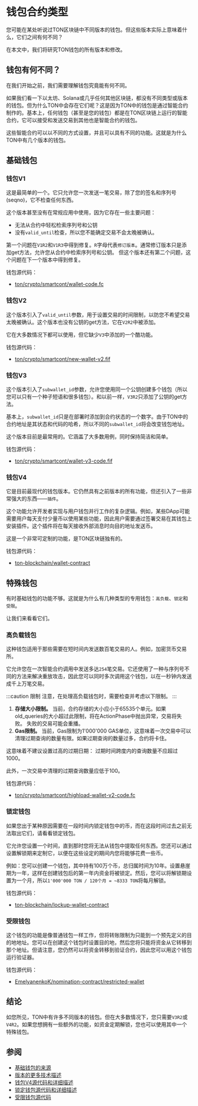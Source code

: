 # 钱包合约类型

您可能在某处听说过TON区块链中不同版本的钱包。但这些版本实际上意味着什么，它们之间有何不同？

在本文中，我们将研究TON钱包的所有版本和修改。

## 钱包有何不同？

在我们开始之前，我们需要理解钱包究竟能有何不同。

如果我们看一下以太坊、Solana或几乎任何其他区块链，都没有不同类型或版本的钱包。但为什么TON中会存在它们呢？这是因为TON中的钱包是通过智能合约制作的。基本上，任何钱包（甚至是您的钱包）都是在TON区块链上运行的智能合约，它可以接受和发送交易到其他也是智能合约的钱包。

这些智能合约可以以不同的方式设置，并且可以具有不同的功能。这就是为什么TON中有几个版本的钱包。

## 基础钱包

### 钱包V1

这是最简单的一个。它只允许您一次发送一笔交易，除了您的签名和序列号(seqno)，它不检查任何东西。

这个版本甚至没有在常规应用中使用，因为它存在一些主要问题：
 - 无法从合约中轻松检索序列号和公钥
 - 没有`valid_until`检查，所以您不能确定交易不会太晚被确认。

第一个问题在`V1R2`和`V1R3`中得到修复。`R`字母代表`修订版本`。通常修订版本只是添加get方法，允许您从合约中检索序列号和公钥。
但这个版本还有第二个问题，这个问题在下一个版本中得到修复。

钱包源代码：
 * [ton/crypto/smartcont/wallet-code.fc](https://github.com/ton-blockchain/ton/blob/master/crypto/smartcont/wallet-code.fc)

### 钱包V2

这个版本引入了`valid_until`参数，用于设置交易的时间限制，以防您不希望交易太晚被确认。这个版本也没有公钥的get方法，它在`V2R2`中被添加。

它在大多数情况下都可以使用，但它缺少`V3`中添加的一个酷功能。

钱包源代码：
 * [ton/crypto/smartcont/new-wallet-v2.fif](https://github.com/ton-blockchain/ton/blob/master/crypto/smartcont/new-wallet-v2.fif)

### 钱包V3

这个版本引入了`subwallet_id`参数，允许您使用同一个公钥创建多个钱包（所以您可以只有一个种子短语和很多钱包）。和以前一样，`V3R2`只添加了公钥的get方法。

基本上，`subwallet_id`只是在部署时添加到合约状态的一个数字。由于TON中的合约地址是其状态和代码的哈希，所以不同的`subwallet_id`将会改变钱包地址。

这个版本目前是最常用的。它涵盖了大多数用例，同时保持简洁和简单。

钱包源代码：
 * [ton/crypto/smartcont/wallet-v3-code.fif](https://github.com/ton-blockchain/ton/blob/master/crypto/smartcont/wallet-v3-code.fif)

### 钱包V4

它是目前最现代的钱包版本。它仍然具有之前版本的所有功能，但还引入了一些非常强大的东西——`插件`。

这个功能允许开发者实现与用户钱包并行工作的复杂逻辑。例如，某些DApp可能需要用户每天支付少量币以使用某些功能，因此用户需要通过签署交易在其钱包上安装插件。这个插件将在每天接收外部消息时向目的地址发送币。

这是一个非常可定制的功能，是TON区块链独有的。

钱包源代码：
 * [ton-blockchain/wallet-contract](https://github.com/ton-blockchain/wallet-contract)

## 特殊钱包

有时基础钱包的功能不够。这就是为什么有几种类型的专用钱包：`高负载`、`锁定`和`受限`。

让我们来看看它们。

### 高负载钱包

这种钱包适用于那些需要在短时间内发送数百笔交易的人。例如，加密货币交易所。

它允许您在一次智能合约调用中发送多达`254`笔交易。它还使用了一种与序列号不同的方法来解决重放攻击，因此您可以同时多次调用这个钱包，以在一秒钟内发送成千上万笔交易。

:::caution 限制
注意，在处理高负载钱包时，需要检查并考虑以下限制。
:::

1. **存储大小限制。** 当前，合约存储的大小应小于65535个单元。如果old_queries的大小超过此限制，将在ActionPhase中抛出异常，交易将失败。
失败的交易可能会重播。
2. **Gas限制。** 当前，Gas限制为1'000'000 GAS单位，这意味着一次交易中可以清理过期查询的数量有限。如果过期查询的数量过多，合约将卡住。

这意味着不建议设置过高的过期日期：
过期时间跨度内的查询数量不应超过1000。

此外，一次交易中清理的过期查询数量应低于100。

钱包源代码：
 * [ton/crypto/smartcont/highload-wallet-v2-code.fc](https://github.com/ton-blockchain/ton/blob/master/crypto/smartcont/highload-wallet-v2-code.fc)

### 锁定钱包

如果您出于某种原因需要在一段时间内锁定钱包中的币，而在这段时间过去之前无法取出它们，请看看锁定钱包。

它允许您设置一个时间，直到那时您将无法从钱包中提取任何东西。您还可以通过设置解锁期来定制它，以便在这些设定的期间内您将能够花费一些币。

例如：您可以创建一个钱包，其中持有100万个币，总归属时间为10年。设置悬崖期为一年，这样在创建钱包后的第一年内资金将被锁定。然后，您可以将解锁期设置为一个月，所以`1'000'000 TON / 120个月 = ~8333 TON`将每月解锁。

钱包源代码：
 * [ton-blockchain/lockup-wallet-contract](https://github.com/ton-blockchain/lockup-wallet-contract)

### 受限钱包

这个钱包的功能是像普通钱包一样工作，但将转账限制为只能到一个预先定义的目的地地址。您可以在创建这个钱包时设置目的地，然后您将只能将资金从它转移到那个地址。但请注意，您仍然可以将资金转移到验证合约，因此您可以用这个钱包运行验证器。

钱包源代码：
 * [EmelyanenkoK/nomination-contract/restricted-wallet](https://github.com/EmelyanenkoK/nomination-contract/tree/master/restricted-wallet)

## 结论

如您所见，TON中有许多不同版本的钱包。但在大多数情况下，您只需要`V3R2`或`V4R2`。如果您想拥有一些额外的功能，如资金定期解锁，您也可以使用其中一个特殊钱包。

## 参阅

 - [基础钱包的来源](https://github.com/ton-blockchain/ton/tree/master/crypto/smartcont)
 - [版本的更多技术描述](https://github.com/toncenter/tonweb/blob/master/src/contract/wallet/WalletSources.md)
 - [钱包V4源代码和详细描述](https://github.com/ton-blockchain/wallet-contract)
 - [锁定钱包源代码和详细描述](https://github.com/ton-blockchain/lockup-wallet-contract)
 - [受限钱包源代码](https://github.com/EmelyanenkoK/nomination-contract/tree/master/restricted-wallet)
